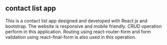 ## contact list app
This is a contact list app designed and developed with React js and bootstrap. 
The website is responsive and mobile friendly.
CRUD operation perform in this application. 
Routing using react-router-form and form validation using react-final-form is also used in this operation.
